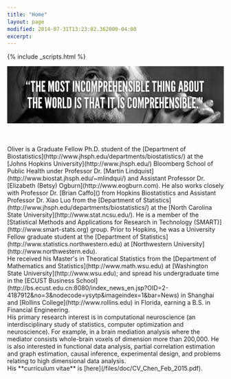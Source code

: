 ```yaml
---
title: "Home"
layout: page
modified: 2014-07-31T13:23:02.362000-04:00
excerpt: 
---
```

{% include _scripts.html %}

![x](/images/Einstein.jpg)

<br />
<br />
Oliver is a Graduate Fellow Ph.D. student of the [Department of Biostatistics](http://www.jhsph.edu/departments/biostatistics/) at the [Johns Hopkins University](http://www.jhsph.edu/) Bloomberg School of Public Health under Professor Dr. [Martin Lindquist](http://www.biostat.jhsph.edu/~mlindqui/) and Assistant Professor Dr. [Elizabeth (Betsy) Ogburn](http://www.eogburn.com). He also works closely with Professor Dr. [Brian Caffo]() from Hopkins Biostatistics and Assistant Professor Dr. Xiao Luo from the [Department of Statistics](http://www.jhsph.edu/departments/biostatistics/) at the [North Carolina State University](http://www.stat.ncsu.edu/). He is a member of the [Statistical Methods and Applications for Research in Technology (SMART)](http://www.smart-stats.org) group. Prior to Hopkins, he was a University Fellow graduate student at the [Department of Statistics](http://www.statistics.northwestern.edu) at [Northwestern University](http://www.northwestern.edu).

<br />
He received his Master's in Theoratical Statistics from the [Department of Mathematics and Statistics](http://www.math.wsu.edu) at [Washington State University](http://www.wsu.edu); and spread his undergraduate time in the [ECUST Business School](http://bs.ecust.edu.cn:8080/index_news_en.jsp?OID=2-4187912&no=3&nodecode=ysytp&imageindex=1&bar=News) in Shanghai and [Rollins College](http://www.rollins.edu) in Florida, earning a B.S. in Financial Engineering.


<br />
His primary research interest is in computational neuroscience (an interdisciplinary study of statistics, computer optimization and neuroscience). For example, in a brain mediation analysis where the mediator consists whole-brain voxels of dimension more than 200,000. He is also interested in functional data analysis, partial correlation estimation and graph estimation, causal inference, experimental design, and problems relating to high dimensional data analysis. 

<br />
His **curriculum vitae** is [here](/files/doc/CV_Chen_Feb_2015.pdf).